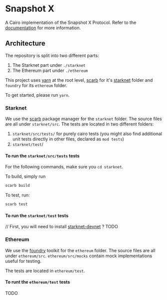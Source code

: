 # Snapshot X

A Cairo implementation of the Snapshot X Protocol. Refer to the [documentation](https://docs.snapshotx.xyz) for more
information.

## Architecture

The repository is split into two different parts:
1. The Starknet part under `./starknet`
2. The Ethereum part under `./ethereum`

This project uses [yarn](https://yarnpkg.com/) at the root level, [scarb](https://github.com/software-mansion/scarb) for it's [starknet](https://github.com/foundry-rs/foundry) folder and `foundry` for its `ethereum` folder.

To get started, please run `yarn`.

### Starknet

We use the [scarb](https://github.com/software-mansion/scarb) package manager for the `starknet` folder.
The source files are all under `starknet/src`. The tests are located in two different folders:
1. `starknet/src/tests/` for purely cairo tests (you might also find additional unit tests directly in other files, declared as `mod tests`)
2. `starknet/test`/ 

#### To run the `starknet/src/tests` tests

For the following commands, make sure you `cd starknet`.

To build, simply run
```sh
scarb build
```

To test, run:
```sh
scarb test
```

#### To run the `starknet/test` tests

// First, you will need to install [starknet-devnet](https://github.com/0xSpaceShard/starknet-devnet) ?
TODO

### Ethereum

We use the [foundry](https://github.com/foundry-rs/foundry) toolkit for the `ethereum` folder.
The source files are all under `ethereum/src`. `ethereum/src/mocks` contain mock implementations useful for testing.

The tests are located in `ethereum/test`.

#### To runt the `ethereum/test` tests

TODO